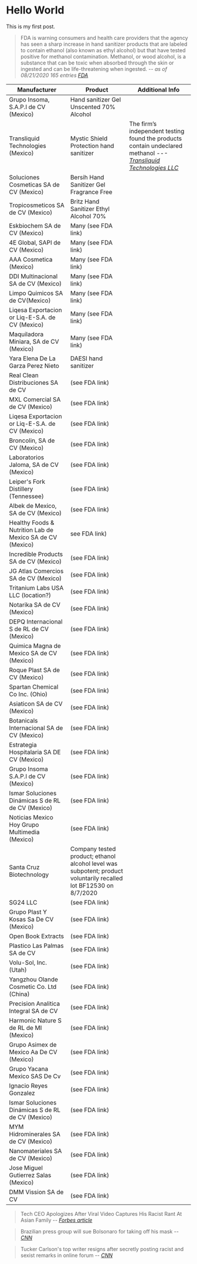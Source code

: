# Hello World

This is my first post.


> FDA is warning consumers and health care providers that the agency has seen a sharp increase in hand sanitizer products that are labeled to contain ethanol (also known as ethyl alcohol) but that have tested positive for methanol contamination. Methanol, or wood alcohol, is a substance that can be toxic when absorbed through the skin or ingested and can be life-threatening when ingested.
> -- <cite>as of 08/21/2020 165 entries [FDA][1]</cite>

|Manufacturer|Product|Additional Info|
|-----|-----|-----|
|Grupo Insoma, S.A.P.I de CV (Mexico)|Hand sanitizer Gel Unscented 70% Alcohol|
|Transliquid Technologies (Mexico)|Mystic Shield Protection hand sanitizer|The firm’s independent testing found the products contain undeclared methanol --<cite>-[Transliquid Technologies LLC][2]</cite>|
|Soluciones Cosmeticas SA de CV (Mexico)|Bersih Hand Sanitizer Gel Fragrance Free|
|Tropicosmeticos SA de CV (Mexico)|Britz Hand Sanitizer Ethyl Alcohol 70%|
|Eskbiochem SA de CV (Mexico)|Many (see FDA link)|
|4E Global, SAPI de CV (Mexico)|Many (see FDA link)|
|AAA Cosmetica (Mexico)|Many (see FDA link)|
|DDI Multinacional SA de CV (Mexico)|Many (see FDA link)|
|Limpo Quimicos SA de CV(Mexico)|Many (see FDA link)|
|Liqesa Exportacion or Liq-E-S.A. de CV (Mexico)|Many (see FDA link)|
|Maquiladora Miniara, SA de CV (Mexico)|Many (see FDA link)|
|Yara Elena De La Garza Perez Nieto|DAESI hand sanitizer|
|Real Clean Distribuciones SA de CV|(see FDA link)|
|MXL Comercial SA de CV (Mexico)|(see FDA link)|
|Liqesa Exportacion or Liq-E-S.A. de CV (Mexico)|(see FDA link)|
|Broncolin, SA de CV (Mexico)|(see FDA link)|
|Laboratorios Jaloma, SA de CV (Mexico)|(see FDA link)|
|Leiper's Fork Distillery (Tennessee)|(see FDA link)|
|Albek de Mexico, SA de CV (Mexico)|(see FDA link)|
|Healthy Foods & Nutrition Lab de Mexico SA de CV (Mexico)|see FDA link)|
|Incredible Products SA de CV (Mexico)|(see FDA link)|
|JG Atlas Comercios SA de CV (Mexico)|(see FDA link)|
|Tritanium Labs USA LLC (location?)|(see FDA link)|
|Notarika SA de CV (Mexico)|(see FDA link)|
|DEPQ Internacional S de RL de CV (Mexico)|(see FDA link)|
|Quimica Magna de Mexico SA de CV (Mexico)|(see FDA link)|
|Roque Plast SA de CV (Mexico)|(see FDA link)|
|Spartan Chemical Co Inc. (Ohio)|(see FDA link)|
|Asiaticon SA de CV (Mexico)|(see FDA link)|
|Botanicals Internacional SA de CV (Mexico)|(see FDA link)|
|Estrategia Hospitalaria SA DE CV (Mexico)|(see FDA link)|
|Grupo Insoma S.A.P.I de CV (Mexico)|(see FDA link)|
|Ismar Soluciones Dinámicas S de RL de CV (Mexico)|(see FDA link)|
|Noticias Mexico Hoy Grupo Multimedia (Mexico)|(see FDA link)|
|Santa Cruz Biotechnology|Company tested product; ethanol alcohol level was subpotent; product voluntarily recalled lot BF12530 on 8/7/2020|
|SG24 LLC|(see FDA link)|
|Grupo Plast Y Kosas Sa De CV (Mexico)|(see FDA link)|
|Open Book Extracts|(see FDA link)|
|Plastico Las Palmas SA de CV|(see FDA link)|
|Volu-Sol, Inc. (Utah)|(see FDA link)|
|Yangzhou Olande Cosmetic Co. Ltd (China)|(see FDA link)|
|Precision Analitica Integral SA de CV|(see FDA link)|
|Harmonic Nature S de RL de MI (Mexico)|(see FDA link)|
|Grupo Asimex de Mexico Aa De CV (Mexico)|(see FDA link)|
|Grupo Yacana Mexico SAS De Cv|(see FDA link)|
|Ignacio Reyes Gonzalez|(see FDA link)|
|Ismar Soluciones Dinámicas S de RL de CV (Mexico)|(see FDA link)|
|MYM Hidrominerales SA de CV (Mexico)|(see FDA link)|
|Nanomateriales SA de CV (Mexico)|(see FDA link)|
|Jose Miguel Gutierrez Salas (Mexico)|(see FDA link)|
|DMM Vission SA de CV|(see FDA link)|

> Tech CEO Apologizes After Viral Video Captures His Racist Rant At Asian Family
> -- <cite>[Forbes article][3]</cite>

> Brazilian press group will sue Bolsonaro for taking off his mask
> -- <cite>[CNN][4]</cite>

> Tucker Carlson's top writer resigns after secretly posting racist and sexist remarks in online forum
> -- <cite>[CNN][5]</cite>

[1]: https://www.fda.gov/drugs/drug-safety-and-availability/fda-updates-hand-sanitizers-methanol
[2]: https://www.businesswire.com/news/home/20200702005613/en/
[3]: https://www.forbes.com/sites/rachelsandler/2020/07/07/tech-ceo-apologizes-after-viral-video-captures-his-racist-rant-at-asian-family/#763ababe7d5a
[4]: https://www.cnn.com/2020/07/08/americas/brazil-bolsonaro-press-covid-19-intl/index.html
[5]: https://www.cnn.com/2020/07/10/media/tucker-carlson-writer-blake-neff/index.html
